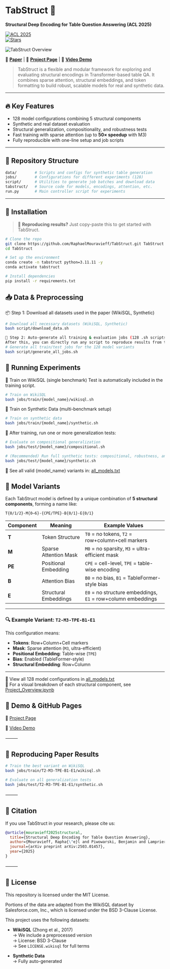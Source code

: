 # TabStruct 🧮  
**Structural Deep Encoding for Table Question Answering (ACL 2025)**

[![ACL 2025](https://img.shields.io/badge/ACL-2025-blue.svg)](https://aclanthology.org/)  
[![Stars](https://img.shields.io/github/stars/RaphaelMouravieff/TabStruct?style=social)](https://github.com/RaphaelMouravieff/TabStruct/stargazers)

![TabStruct Overview](./figures/main.png)


🚀 **[Paper](https://arxiv.org/abs/2503.01457es)** | 📘 **[Project Page](https://raphaelmouravieff.github.io/Structural-Deep-Encoding-for-Table-Question-Answering/)** | 🎥 **[Video Demo](https://www.youtube.com/watch?v=YOUR_VIDEO_ID)**

> TabStruct is a flexible and modular framework for exploring and evaluating structural encodings in Transformer-based table QA. It combines sparse attention, structural embeddings, and token formatting to build robust, scalable models for real and synthetic data.

---

## 🔥 Key Features

- 128 model configurations combining 5 structural components
- Synthetic and real dataset evaluation 
- Structural generalization, compositionality, and robustness tests
- Fast training with sparse attention (up to **50× speedup** with M3)
- Fully reproducible with one-line setup and job scripts

---


## 📁 Repository Structure
```bash
data/        # Scripts and configs for synthetic table generation
jobs/        # Configurations for different experiments (128)
script/      # Utilities to generate job batches and download data
tabstruct/   # Source code for models, encodings, attention, etc.
run.py       # Main controller script for experiments
```

---

## 🔧 Installation

> 📌 **Reproducing results?** Just copy-paste this to get started with TabStruct.

```bash
# Clone the repo
git clone https://github.com/RaphaelMouravieff/TabStruct.git TabStruct
cd TabStruct

# Set up the environment
conda create -n tabstruct python=3.11.11 -y
conda activate tabstruct

# Install dependencies
pip install -r requirements.txt
```

## 📥 Data & Preprocessing

📦 Step 1: Download all datasets used in the paper (WikiSQL, Synthetic)
```bash
# Download all necessary datasets (WikiSQL, Synthetic)
bash script/download_data.sh

🧪 Step 2: Auto-generate all training & evaluation jobs (128 .sh scripts matching our experiments)
After this, you can directly run any script to reproduce results from the paper.
# Generate all train/test jobs for the 128 model variants
bash script/generate_all_jobs.sh
```

## 🧪 Running Experiments

🚂 Train on WikiSQL (single benchmark)
Test is automatically included in the training script.
```bash
# Train on WikiSQL
bash jobs/train/{model_name}/wikisql.sh
```

🧬 Train on Synthetic Data (multi-benchmark setup)
```bash
# Train on synthetic data
bash jobs/train/{model_name}/synthetic.sh
```
🧪 After training, run one or more generalization tests:
```bash
# Evaluate on compositional generalization
bash jobs/test/{model_name}/compositional.sh

# (Recommended) Run full synthetic tests: compositional, robustness, and structural
bash jobs/test/{model_name}/synthetic.sh
```
📄 See all valid {model_name} variants in: [all_models.txt](./all_models.txt)

## 🧬 Model Variants

Each TabStruct model is defined by a unique combination of **5 structural components**, forming a name like:
```
T{0/1/2}-M{0–6}-{CPE/TPE}-B{0/1}-E{0/1}
```

| Component | Meaning                   | Example Values                                  |
|----------|---------------------------|-------------------------------------------------|
| **T**    | Token Structure            | `T0` = no tokens, `T2` = row+column+cell markers |
| **M**    | Sparse Attention Mask      | `M0` = no sparsity, `M3` = ultra-efficient mask |
| **PE**   | Positional Embedding       | `CPE` = cell-level, `TPE` = table-wise encoding |
| **B**    | Attention Bias             | `B0` = no bias, `B1` = TableFormer-style bias      |
| **E**    | Structural Embeddings      | `E0` = no structure embeddings, `E1` = row+column embeddings       |

---

### 🔍 Example Variant: `T2-M3-TPE-B1-E1`

This configuration means:

- **Tokens**: Row+Column+Cell markers  
- **Mask**: Sparse attention (`M3`, ultra-efficient)  
- **Positional Embedding**: Table-wise (`TPE`)  
- **Bias**: Enabled (TableFormer-style)  
- **Structural Embedding**: Row+Column

---

📄 View all 128 model configurations in [all_models.txt](./all_models.txt)  
📓 For a visual breakdown of each structural component, see [Project_Overview.ipynb](./Notebooks/Project_Overview.ipynb)


## 🎥 Demo & GitHub Pages

📘 [Project Page](https://raphaelmouravieff.github.io/Structural-Deep-Encoding-for-Table-Question-Answering/)

🎥 [Video Demo](https://www.youtube.com/watch?v=YOUR_VIDEO_ID)


⸻

## 🧪 Reproducing Paper Results

```bash
# Train the best variant on WikiSQL
bash jobs/train/T2-M3-TPE-B1-E1/wikisql.sh

# Evaluate on all generalization tests
bash jobs/test/T2-M3-TPE-B1-E1/synthetic.sh
```

⸻

## 📜 **Citation**

If you use TabStruct in your research, please cite us:

```bibtex
@article{mouravieff2025structural,
  title={Structural Deep Encoding for Table Question Answering},
  author={Mouravieff, Rapha{\"e}l and Piwowarski, Benjamin and Lamprier, Sylvain},
  journal={arXiv preprint arXiv:2503.01457},
  year={2025}
}
```

⸻

## 📂 License

This repository is licensed under the MIT License.

Portions of the data are adapted from the WikiSQL dataset by Salesforce.com, Inc.,
which is licensed under the BSD 3-Clause License.



This project uses the following datasets:

- **WikiSQL** (Zhong et al., 2017)  
  → We include a preprocessed version  
  → License: BSD 3-Clause  
  → See `LICENSE.wikisql` for full terms

- **Synthetic Data**  
  → Fully auto-generated